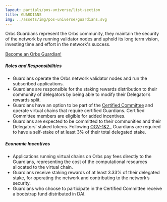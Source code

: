 ```yaml
---
layout: partials/pos-universe/list-section
title: GUARDIANS
img: ../assets/img/pos-universe/guardians.svg
---
```


Orbs Guardians represent the Orbs community, they maintain the security of the network by running validator nodes and uphold its long term vision, investing time and effort in the network's success.

[Become an Orbs Guardian!](https://guardians.orbs.network/ "button")

##### Roles and Responsibilities

- Guardians operate the Orbs network validator nodes and run the subscribed applications.
- Guardians are responsible for the staking rewards distribution to their community of delegators by being able to modify their Delegator’s rewards split.
- Guardians have an option to be part of the [Certified Committee](https://www.orbs.com/white-papers/orbs-pos-v2-the-age-of-guardians-section-election-committees) and operate virtual chains that require certified Guardians. Certified Committee members are eligible for added incentives.
- Guardians are expected to be committed to their communities and their Delegators’ staked tokens. Following [OGV-1&2 ](https://www.orbs.com/Reinstating-Guardians-Self-Stake-Requirement/), Guardians are required to have a self-stake of at least 3% of their total delegated stake.

##### Economic Incentives

- Applications running virtual chains on Orbs pay fees directly to the Guardians, representing the cost of the computational resources allocated to the virtual chain.
- Guardians receive staking rewards of at least 3.33% of their delegated stake, for operating the network and contributing to the network’s security.
- Guardians who choose to participate in the Certified Committee receive a bootstrap fund distributed in DAI.
